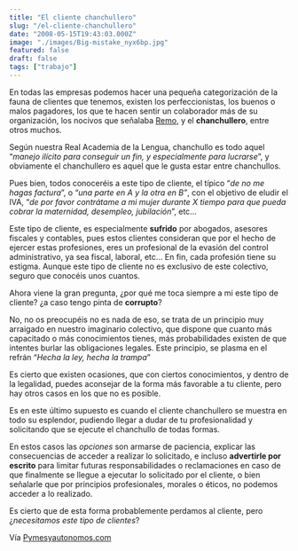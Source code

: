 ```yaml
---
title: "El cliente chanchullero"
slug: "/el-cliente-chanchullero"
date: "2008-05-15T19:43:03.000Z"
image: "./images/Big-mistake_nyx6bp.jpg"
featured: false
draft: false
tags: ["trabajo"]
---
```



En todas las empresas podemos hacer una pequeña categorización de la fauna de clientes que tenemos, existen los perfeccionistas, los buenos o malos pagadores, los que te hacen sentir un colaborador más de su organización, los nocivos que señalaba [Remo](http://www.pymesyautonomos.com/2008/05/09-los-clientes-nocivos), y el **chanchullero**, entre otros muchos.

Según nuestra Real Academia de la Lengua, chanchullo es todo aquel “*manejo ilícito para conseguir un fin, y especialmente para lucrarse*”, y obviamente el chanchullero es aquel que le gusta estar entre chanchullos.

Pues bien, todos conoceréis a este tipo de cliente, el típico “*de no me hagas factura*”, o “*una parte en A y la otra en B”*, con el objetivo de eludir el IVA, “*de por favor contrátame a mi mujer durante X tiempo para que pueda cobrar la maternidad, desempleo, jubilación*”, etc…

Este tipo de cliente, es especialmente **sufrido** por abogados, asesores fiscales y contables, pues estos clientes consideran que por el hecho de ejercer estas profesiones, eres un profesional de la evasión del control administrativo, ya sea fiscal, laboral, etc… En fin, cada profesión tiene su estigma. Aunque este tipo de cliente no es exclusivo de este colectivo, seguro que conocéis unos cuantos.

Ahora viene la gran pregunta, ¿por qué me toca siempre a mi este tipo de cliente? ¿a caso tengo pinta de **corrupto**?

No, no os preocupéis no es nada de eso, se trata de un principio muy arraigado en nuestro imaginario colectivo, que dispone que cuanto más capacitado o más conocimientos tienes, más probabilidades existen de que intentes burlar las obligaciones legales. Este principio, se plasma en el refrán “*Hecha la ley, hecha la trampa*”

Es cierto que existen ocasiones, que con ciertos conocimientos, y dentro de la legalidad, puedes aconsejar de la forma más favorable a tu cliente, pero hay otros casos en los que no es posible.

Es en este último supuesto es cuando el cliente chanchullero se muestra en todo su esplendor, pudiendo llegar a dudar de tu profesionalidad y solicitando que se ejecute el chanchullo de todas formas.

En estos casos las *opciones* son armarse de paciencia, explicar las consecuencias de acceder a realizar lo solicitado, e incluso **advertirle por escrito** para limitar futuras responsabilidades o reclamaciones en caso de que finalmente se llegue a ejecutar lo solicitado por el cliente, o bien señalarle que por principios profesionales, morales o éticos, no podemos acceder a lo realizado.

Es cierto que de esta forma probablemente perdamos al cliente, pero ¿*necesitamos este tipo de clientes*?

Vía [Pymesyautonomos.com](http://www.pymesyautonomos.com/2008/05/15-el-cliente-chanchullero#more)



